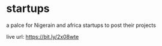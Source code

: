 # startups
a palce for Nigerain and africa startups to post their projects

live url: https://bit.ly/2x08wte
